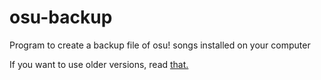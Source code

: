 # osu-backup
Program to create a backup file of osu! songs installed on your computer

If you want to use older versions, read <a href="https://github.com/Earth-Gamer/osu-backup/wiki/How-to-use"> that.</a>
